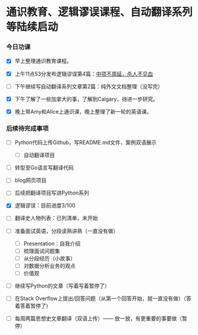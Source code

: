 # 通识教育、逻辑谬误课程、自动翻译系列等陆续启动


### 今日功课

-   [x] 早上整理通识教育课程。

-   [x] 上午11点53分发布逻辑谬误第4篇：[中项不周延，杀人不见血](https://doraemonj.github.io/zh-cn/logical_fallacy_004/)
-   [ ] 下午继续写自动翻译系列文章第2篇：纯外文文档整理（没写完）
-   [x] 下午了解了一些加拿大的事，了解到Calgary，待进一步研究。
-   [x] 晚上带Amy和Alice上通识课，晚上整理了新一轮的英语课。




### 后续待完成事项

-   [ ] Python代码上传Github，写README.md文件，案例双语展示

    -   [ ] 自动翻译项目
-   [ ] 转型至Go语言写翻译代码
-   [ ] blog网页项目
-   [ ] 后续把翻译项目写进Python系列
-   [x] 逻辑谬误：目前进度3/100
-   [ ] 翻译史人物列表：已列清单，未开始
-   [ ] 准备面试英语，分段读熟讲熟（一直没有做）

    -   [ ] Presentation：自我介绍
    -   [ ] 梳理面试问题集
    -   [ ] 从分段经历（小故事）
    -   [ ] 对数据分析业务的观点
    -   [ ] 价值观
-   [ ] 继续写Python的文章（写着写着暂停了）
-   [ ] 在Stack Overflow上提出/回答问题（从第一个回答开始，就一直没有做）（答着答着暂停了）
-   [ ] 每周两篇思想史文章翻译（双语上传）—— 放一放，有更重要的事要做（暂停）

